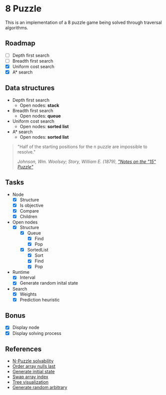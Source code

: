 # 8 Puzzle

This is an implementation of a 8 puzzle game being solved through traversal algorithms.

## Roadmap

- [ ] Depth first search
- [ ] Breadth first search
- [x] Uniform cost search
- [x] A\* search

## Data structures

- Depth first search
  - Open nodes: **stack**
- Breadth first search
  - Open nodes: **queue**
- Uniform cost search
  - Open nodes: **sorted list**
- A\* search
  - Open nodes: **sorted list**

> "Half of the starting positions for the n puzzle are impossible to resolve."
>
> <cite>Johnson, Wm. Woolsey; Story, William E. (1879), ["Notes on the "15" Puzzle"](https://www.jstor.org/stable/2369492?origin=crossref&seq=1#metadata_info_tab_contents)</cite>

## Tasks

- Node
  - [x] Structure
  - [x] Is objective
  - [x] Compare
  - [x] Children
- Open nodes
  - [x] Structure
    - [x] Queue
      - [x] Find
      - [x] Pop
    - [x] SortedList
      - [x] Sort
      - [x] Find
      - [x] Pop
- Runtime
  - [x] Interval
  - [x] Generate random inital state
- Search
  - [x] Weights
  - [x] Prediction heuristic

## Bonus

- [x] Display node
- [x] Display solving process

## References

- [N-Puzzle solvability](https://en.wikipedia.org/wiki/15_puzzle#Solvability)
- [Order array nulls last](https://stackoverflow.com/a/29829370/8500815)
- [Generate initial state](https://stackoverflow.com/a/18650169/8500815)
- [Swap array index](https://stackoverflow.com/questions/872310/javascript-swap-array-elements/14881632)
- [Tree visualization](https://github.com/putuprema/BinarySearchTree-J)
- [Generate random arbitrary](https://stackoverflow.com/questions/1527803/generating-random-whole-numbers-in-javascript-in-a-specific-range)
